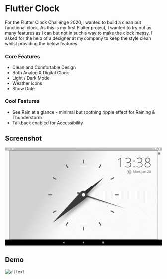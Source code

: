 # Flutter Clock

For the Flutter Clock Challenge 2020, I wanted to build a clean but functional clock. As this is my first Flutter project, I wanted to try out as many features as I can but not in such a way to make the clock messy. I asked for the help of a designer at my company to keep the style clean whilst providing the below features.

### Core Features
- Clean and Comfortable Design
- Both Analog & Digital Clock
- Light / Dark Mode
- Weather icons
- Show Date

### Cool Features
- See Rain at a glance - minimal but soothing ripple effect for Raining & Thunderstorm
- Talkback enabled for Accessibility

## Screenshot
![alt text](https://github.com/tommyvca/flutter_simple_clock/blob/master/Screenshot_1579498699.png?raw=true)


## Demo
![alt text](https://github.com/tommyvca/flutter_simple_clock/blob/master/simple_clock.gif?raw=true)
